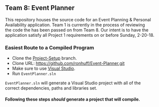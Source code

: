## Team 8: Event Planner
This repository houses the source code for an Event Planning & Personal  
Availability application. Team 1 is currently in the process of reviewing  
the code the has been passed on from Team 8. Our intent is to have the  
application satisfy all Project 1 requirements on or before Sunday, 2-20-18.


### Easiest Route to a Compiled Program
* Clone the [Project-Setup](https://github.com/ronhuff/Event-Planner/tree/Project-Setup) branch.  
 * Clone URL: https://github.com/ronhuff/Event-Planner.git
* Make sure to use [Visual Studio](https://www.visualstudio.com/thank-you-downloading-visual-studio/?sku=Community&rel=15).  
 * Run `EventPlanner.sln`

`EventPlanner.sln` will generate a Visual Studio project with all of the  
correct dependencies, paths and libraries set.

#### Following these steps _should_ generate a project that will compile.